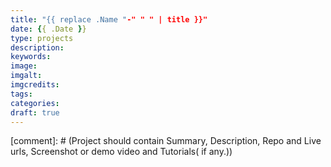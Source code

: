 ```yaml
---
title: "{{ replace .Name "-" " " | title }}"
date: {{ .Date }}
type: projects
description:
keywords:
image:
imgalt:
imgcredits:
tags:
categories:
draft: true
---
```


[comment]: # (Project should contain Summary, Description, Repo and Live urls, Screenshot or demo video and Tutorials( if any.))
